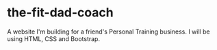 # the-fit-dad-coach

A website I'm building for a friend's Personal Training business. I will be using HTML, CSS and Bootstrap. 
